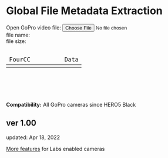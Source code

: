 # Global File Metadata Extraction

<script src="../../jquery.min.js"></script>
<script src="../../qrcodeborder.js"></script>
<script src="../../html2canvas.min.js"></script>
<style>
        #qrcode{
            width: 100%;
        }
        div{
            width: 100%;
            display: inline-block;
        }
</style>


<div>
Open GoPro video file: <input id="file" type="file" /><br>
file name: <span id="name"></span><br>
<!-- type: <span id="type"></span><br> -->
file size: <span id="size"></span><br>
</div>
<br>

<code>
<table id="scrollTable" class="scrollTable" border="0">
	<thead id="tableHead" class="scrollHead">
		<tr>
			<td>FourCC</td>
			<td>&nbsp;</td>
			<td>&nbsp;</td>
			<td>&nbsp;</td>
			<td>Data</td>
		</tr>
	</thead>
	<tbody id="tableBody" class="scrollBody">
		<tr><td></td><td></td><td></td><td></td></tr>
	</tbody>
</table>
</code>
<br>
<br>

<code>
<div id="header"></div>
<div id="result"></div>
</code>


**Compatibility:** All GoPro cameras since HERO5 Black
 
## ver 1.00
updated: Apr 18, 2022

[More features](..) for Labs enabled cameras

<script>

(function() {

	var inputFile = document.getElementById("file");
	var reader = new FileReader();
	var reader2 = new FileReader();

	inputFile.addEventListener("change", fileChange, false);
	reader.addEventListener('load', fileHeaderLoad, false);
	reader2.addEventListener('load', fileLoad, false);

	function tableAllDelete(){
		var table = document.getElementById("scrollTable");
	    var len = table.rows.length;
		for (var i = (len - 1); i > 1; i--){
			table.deleteRow(i);
		}

		table.scrollTop = 0;
	}
	
	var mdat_offset = 0;
	
	var file;
	function fileChange(event){
		var target = event.target;
		file = target.files[0];

		document.querySelector('#name').innerHTML = file.name;
		//document.querySelector('#type').innerHTML = file.type;
		document.querySelector('#size').innerHTML = file.size + " Bytes";

		var blob = file.slice(0, 64);
		reader.readAsArrayBuffer(blob);   // read head to find the moov offset (from mdat)
	}
	
	function fileHeaderLoad(){	
		var bytes = new Uint8Array(reader.result);
		for(i=0; i<60; i++)
		{
			if(bytes[i] == 109 /*'m'*/ && bytes[i+1] == 100 /*'d'*/ && bytes[i+2] == 97 /*'a'*/ && bytes[i+3] == 116 /*'t'*/)
			{
				if(bytes[i-4] == 0 && bytes[i-3] == 0 && bytes[i-2] == 0 && bytes[i-1] == 1) // 64-bit offset 
				{
					mdat_offset = (bytes[i+7]*4294967296);
					mdat_offset += (bytes[i+8]*16777216);
					mdat_offset += (bytes[i+9]<<16) + (bytes[i+10]<<8) + (bytes[i+11]<<0) + i - 4;
				}
				else
				{
					mdat_offset = (bytes[i-4]*16777216);
					mdat_offset += (bytes[i-3]<<16) + (bytes[i-2]<<8) + (bytes[i-1]<<0) + i - 4;
				}
			}
		}
		//console.log("moov offset:" + mdat_offset.toString());
		
		var blob = file.slice(mdat_offset, mdat_offset+(1024*64));
		reader2.readAsArrayBuffer(blob);   
	}
	
	function Bytes2Float32(bytes) {
		var sign = (bytes & 0x80000000) ? -1 : 1;
		var exponent = ((bytes >> 23) & 0xFF) - 127;
		var significand = (bytes & ~(-1 << 23));

		if (exponent == 128) 
			return sign * ((significand) ? Number.NaN : Number.POSITIVE_INFINITY);

		if (exponent == -127) {
			if (significand == 0) return sign * 0.0;
			exponent = -126;
			significand /= (1 << 22);
		} else significand = (significand | (1 << 23)) / (1 << 23);

		return sign * significand * Math.pow(2, exponent);
	}

	function fileLoad(){
		// console.log(reader.result);

		tableAllDelete();
		
		if(mdat_offset == 0) return;

		var bytes = new Uint8Array(reader2.result);

		mdat_offset = 0;
		var udta_offset = 0;
		var gpmf_offset = 0;
		var gpmf_size = 0;

		for(i=0; i<512; i++)
		{
			if(bytes[i] == 117 /*'u'*/ && bytes[i+1] == 100 /*'d'*/ && bytes[i+2] == 116 /*'t'*/ && bytes[i+3] == 97 /*'a'*/)
			{
				udta_offset = i;
				break;
			}
		}
		//console.log("udta offset:" + udta_offset.toString());
		
		if(udta_offset)
		{
			for(i=udta_offset; i<udta_offset+4096; i++)
			{
				if(bytes[i] == 0x47 /*'G'*/ && bytes[i+1] == 0x50 /*'P'*/ && bytes[i+2] == 0x4D /*'M'*/ && bytes[i+3] == 0x46 /*'F'*/)
				{
					gpmf_offset = i+4;
					gpmf_size = (bytes[i-3]<<16) + (bytes[i-2]<<8) + (bytes[i-1]<<0) - 8;
					break;
				}
			}
			//console.log("GPMF offset:" + gpmf_offset.toString());
			//console.log("GPMF size:" + gpmf_size.toString());
		}
		
		if(gpmf_offset == 0 || gpmf_size == 0) return;

		var txt = "";
		var hex;
		var dat;
		var j = 0;
		var k = 0;
		
		var indent = 0;
		var devcsize = 0;
		var strmsize = 0;
		for (var i = gpmf_offset; i < gpmf_offset+gpmf_size;) {
			txt = "";
			dat = "";
			
			var fourcc = (bytes[i]*16777216);
			fourcc += (bytes[i+1]<<16) + (bytes[i+2]<<8) + (bytes[i+3]<<0);
			
			if(fourcc == 0) break;
			
			//console.log("GPMF 4CC:" + String.fromCharCode(bytes[i]) + String.fromCharCode(bytes[i+1]) + String.fromCharCode(bytes[i+2]) + String.fromCharCode(bytes[i+3]));
			
			var type = bytes[i+4];
			var typsize = bytes[i+5];
			var repeat = (bytes[i+6]<<8) + bytes[i+7];
			var size = typsize * repeat;
			var align_size = Math.trunc((size + 3)/4)*4;
			
			if(fourcc == 0x44455643) //DEVC
			{
				indent = 0;
				devcsize = size;
			}
			if(fourcc == 0x5354524D) //STRM
			{
				strmsize = size;
			}

			for(j=0; j<indent; j++)
				txt += "&nbsp;&nbsp;";
			txt += String.fromCharCode(bytes[i]);
			txt += String.fromCharCode(bytes[i+1]);
			txt += String.fromCharCode(bytes[i+2]);
			txt += String.fromCharCode(bytes[i+3]);
			
			
			if(type == 0)
			{
				indent++;
				i += 8;
				
				if(fourcc != 0x44455643) //DEVC
					devcsize -= 8;
			} 
			else
			{
				if(type == 0x63 /* c */)
				{
					if(bytes[i+8] == 0)
					{
						dat += ".empty.";
					}
					else
					{
						for(j=0; j<size; j++)
							dat += String.fromCharCode(bytes[i+8+j]);
					}
				}
				
				if(type == 0x4c || type == 0x6c /* L or l */)
				{
					for(k=0; k<repeat; k++)
					{
						var num = (bytes[i+8+k*4]*16777216);
						num += (bytes[i+8+k*4+1]<<16) + (bytes[i+8+k*4+2]<<8) + (bytes[i+8+k*4+3]<<0);
						if(k > 0) dat += ",";
						dat += num.toString();
					}
				}
				if(type == 0x53 || type == 0x73 /* S or s */)
				{
					for(k=0; k<repeat; k++)
					{
						var num = (bytes[i+8+k*2+0]<<8) + (bytes[i+8+k*2+1]<<0);
						if(k > 0) dat += ",";
						dat += num.toString();
					}
				}
				if(type == 0x42 || type == 0x62 /* B or b */)
				{
					for(k=0; k<repeat; k++)
					{
						var num = (bytes[i+8+k]);
						if(k > 0) dat += ",";
						dat += num.toString();
					}
				}
				if(type == 0x66 /* f */) //float
				{
					for(k=0; k<repeat; k++)
					{
						var num = (bytes[i+8+k*4]*16777216);
							num += (bytes[i+8+k*4+1]<<16) + (bytes[i+8+k*4+2]<<8) + (bytes[i+8+k*4+3]<<0);
						if(k > 0) dat += ",";
				
						var val = Bytes2Float32(num);
						val = Math.round(val * 1000000) / 1000000
						dat += val.toString();
					}
				}
				if(type == 0x46 /* F */) //FOURCC
				{
					for(k=0; k<repeat; k++)
					{
						if(k > 0) dat += ",";
						dat += String.fromCharCode(bytes[i+8+k*4]) + String.fromCharCode(bytes[i+8+k*4+1]) + String.fromCharCode(bytes[i+8+k*4+2]) + String.fromCharCode(bytes[i+8+k*4+3])
					}
				}
				
				if(type == 0x4A /* J */) // Jumbo 64-bit integer
				{
					dat += "0x";
					for(k=0; k<repeat*8; k++)
					{
						//var num = (bytes[i+8+k]);
						//if(k > 0) dat += ",";
						//dat += num.toString();
						
						hex = ("0" + bytes[i+8+k].toString(16)).toUpperCase().substr(-2);
						
						dat += hex;
					}
				}
				
				if(type == 0x3F /* ? */) //complex
				{
					dat += ".complex.";
				}
				
				Bytes2Float32
				
				i += 8+align_size;
				devcsize -= 8+align_size;
				
				if(strmsize)
				{
					strmsize -= 8+align_size;
					if(strmsize == 0) indent--;
				}					
			}
	

			var table = document.getElementById("scrollTable");
			var row = table.insertRow(-1);
			var cell1 = row.insertCell(-1);
			var cell2 = row.insertCell(-1);
			var cell3 = row.insertCell(-1);
			var cell4 = row.insertCell(-1);
			var cell5 = row.insertCell(-1);

			cell1.innerHTML = txt;
			//cell2.innerHTML = "&nbsp;";
			//cell3.innerHTML = size.toString();
			cell4.innerHTML = "&nbsp;";
			cell5.innerHTML = dat;

		}

		txt += "\n";
	}

}());

</script>
